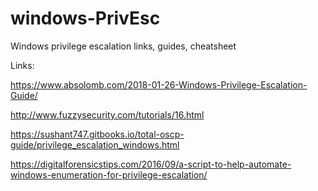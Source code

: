 # windows-PrivEsc
Windows privilege escalation links, guides, cheatsheet

Links:

https://www.absolomb.com/2018-01-26-Windows-Privilege-Escalation-Guide/

http://www.fuzzysecurity.com/tutorials/16.html

https://sushant747.gitbooks.io/total-oscp-guide/privilege_escalation_windows.html

https://digitalforensicstips.com/2016/09/a-script-to-help-automate-windows-enumeration-for-privilege-escalation/
